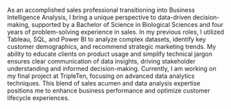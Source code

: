 As an accomplished sales professional transitioning into Business Intelligence Analysis, I bring a unique perspective to data-driven decision-making, supported by a Bachelor of Science in Biological Sciences and four years of problem-solving experience in sales. In my previous roles, I utilized Tableau, SQL, and Power BI to analyze complex datasets, identify key customer demographics, and recommend strategic marketing trends. My ability to educate clients on product usage and simplify technical jargon ensures clear communication of data insights, driving stakeholder understanding and informed decision-making. Currently, I am working on my final project at TripleTen, focusing on advanced data analytics techniques. This blend of sales acumen and data analysis expertise positions me to enhance business performance and optimize customer lifecycle experiences.
